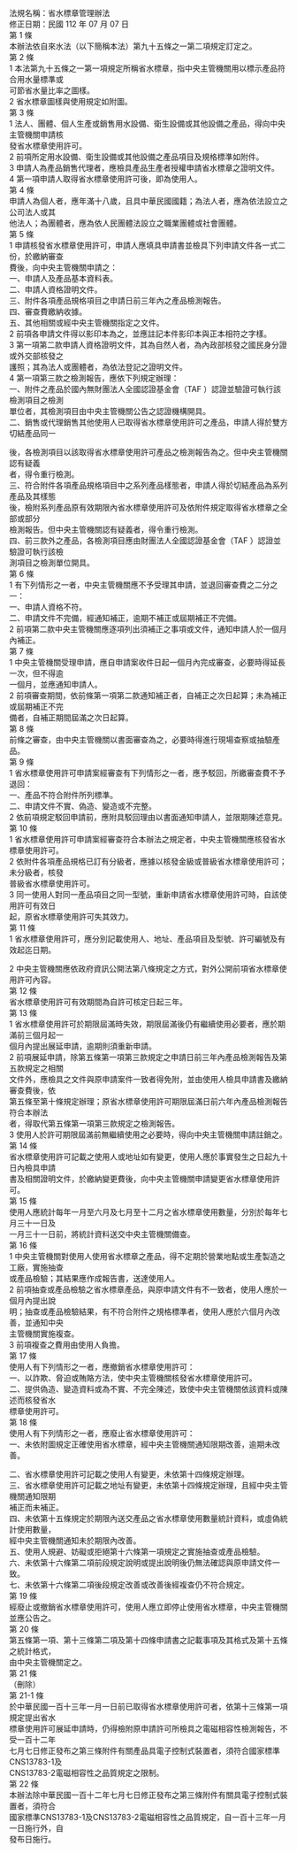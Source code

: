 法規名稱：省水標章管理辦法  
修正日期：民國 112 年 07 月 07 日  
第 1 條  
本辦法依自來水法（以下簡稱本法）第九十五條之一第二項規定訂定之。  
第 2 條  
1 本法第九十五條之一第一項規定所稱省水標章，指中央主管機關用以標示產品符合用水量標準或  
可節省水量比率之圖樣。  
2 省水標章圖樣與使用規定如附圖。  
第 3 條  
1 法人、團體、個人生產或銷售用水設備、衛生設備或其他設備之產品，得向中央主管機關申請核  
發省水標章使用許可。  
2 前項所定用水設備、衛生設備或其他設備之產品項目及規格標準如附件。  
3 申請人為產品銷售代理者，應檢具產品生產者授權申請省水標章之證明文件。  
4 第一項申請人取得省水標章使用許可後，即為使用人。  
第 4 條  
申請人為個人者，應年滿十八歲，且具中華民國國籍；為法人者，應為依法設立之公司法人或其  
他法人；為團體者，應為依人民團體法設立之職業團體或社會團體。  
第 5 條  
1 申請核發省水標章使用許可，申請人應填具申請書並檢具下列申請文件各一式二份，於繳納審查  
費後，向中央主管機關申請之：  
一、申請人及產品基本資料表。  
二、申請人資格證明文件。  
三、附件各項產品規格項目之申請日前三年內之產品檢測報告。  
四、審查費繳納收據。  
五、其他相關或經中央主管機關指定之文件。  
2 前項各申請文件得以影印本為之，並應註記本件影印本與正本相符之字樣。  
3 第一項第二款申請人資格證明文件，其為自然人者，為內政部核發之國民身分證或外交部核發之  
護照；其為法人或團體者，為依法登記之證明文件。  
4 第一項第三款之檢測報告，應依下列規定辦理：  
一、附件之產品於國內無財團法人全國認證基金會（TAF ）認證並驗證可執行該檢測項目之檢測  
單位者，其檢測項目由中央主管機關公告之認證機構開具。  
二、銷售或代理銷售其他使用人已取得省水標章使用許可之產品，申請人得於雙方切結產品同一  


後，各檢測項目以該取得省水標章使用許可產品之檢測報告為之。但中央主管機關認有疑義  
者，得令重行檢測。  
三、符合附件各項產品規格項目中之系列產品樣態者，申請人得於切結產品為系列產品及其樣態  
後，檢附系列產品原有效期限內省水標章使用許可及依附件規定取得省水標章之全部或部分  
檢測報告。但中央主管機關認有疑義者，得令重行檢測。  
四、前三款外之產品，各檢測項目應由財團法人全國認證基金會（TAF ）認證並驗證可執行該檢  
測項目之檢測單位開具。  
第 6 條  
1 有下列情形之一者，中央主管機關應不予受理其申請，並退回審查費之二分之一：  
一、申請人資格不符。  
二、申請文件不完備，經通知補正，逾期不補正或屆期補正不完備。  
2 前項第二款中央主管機關應逐項列出須補正之事項或文件，通知申請人於一個月內補正。  
第 7 條  
1 中央主管機關受理申請，應自申請案收件日起一個月內完成審查，必要時得延長一次，但不得逾  
一個月，並應通知申請人。  
2 前項審查期間，依前條第一項第二款通知補正者，自補正之次日起算；未為補正或屆期補正不完  
備者，自補正期間屆滿之次日起算。  
第 8 條  
前條之審查，由中央主管機關以書面審查為之，必要時得進行現場查察或抽驗產品。  
第 9 條  
1 省水標章使用許可申請案經審查有下列情形之一者，應予駁回，所繳審查費不予退回：  
一、產品不符合附件所列標準。  
二、申請文件不實、偽造、變造或不完整。  
2 依前項規定駁回申請前，應附具駁回理由以書面通知申請人，並限期陳述意見。  
第 10 條  
1 省水標章使用許可申請案經審查符合本辦法之規定者，中央主管機關應核發省水標章使用許可。  
2 依附件各項產品規格已訂有分級者，應據以核發金級或普級省水標章使用許可；未分級者，核發  
普級省水標章使用許可。  
3 同一使用人對同一產品項目之同一型號，重新申請省水標章使用許可時，自該使用許可有效日  
起，原省水標章使用許可失其效力。  
第 11 條  
1 省水標章使用許可，應分別記載使用人、地址、產品項目及型號、許可編號及有效起迄日期。  


2 中央主管機關應依政府資訊公開法第八條規定之方式，對外公開前項省水標章使用許可內容。  
第 12 條  
省水標章使用許可有效期間為自許可核定日起三年。  
第 13 條  
1 省水標章使用許可於期限屆滿時失效，期限屆滿後仍有繼續使用必要者，應於期滿前三個月起一  
個月內提出展延申請，逾期則須重新申請。  
2 前項展延申請，除第五條第一項第三款規定之申請日前三年內產品檢測報告及第五款規定之相關  
文件外，應檢具之文件與原申請案件一致者得免附，並由使用人檢具申請書及繳納審查費後，依  
第五條至第十條規定辦理；原省水標章使用許可期限屆滿日前六年內產品檢測報告符合本辦法  
者，得取代第五條第一項第三款規定之檢測報告。  
3 使用人於許可期限屆滿前無繼續使用之必要時，得向中央主管機關申請註銷之。  
第 14 條  
省水標章使用許可記載之使用人或地址如有變更，使用人應於事實發生之日起九十日內檢具申請  
書及相關證明文件，於繳納變更費後，向中央主管機關申請變更省水標章使用許可。  
第 15 條  
使用人應統計每年一月至六月及七月至十二月之省水標章使用數量，分別於每年七月三十一日及  
一月三十一日前，將統計資料送交中央主管機關備查。  
第 16 條  
1 中央主管機關對使用人使用省水標章之產品，得不定期於營業地點或生產製造之工廠，實施抽查  
或產品檢驗；其結果應作成報告書，送達使用人。  
2 前項抽查或產品檢驗之省水標章產品，與原申請文件有不一致者，使用人應於一個月內提出說  
明；抽查或產品檢驗結果，有不符合附件之規格標準者，使用人應於六個月內改善，並通知中央  
主管機關實施複查。  
3 前項複查之費用由使用人負擔。  
第 17 條  
使用人有下列情形之一者，應撤銷省水標章使用許可：  
一、以詐欺、脅迫或賄賂方法，使中央主管機關核發省水標章使用許可。  
二、提供偽造、變造資料或為不實、不完全陳述，致使中央主管機關依該資料或陳述而核發省水  
標章使用許可。  
第 18 條  
使用人有下列情形之一者，應廢止省水標章使用許可：  
一、未依附圖規定正確使用省水標章，經中央主管機關通知限期改善，逾期未改善。  


二、省水標章使用許可記載之使用人有變更，未依第十四條規定辦理。  
三、省水標章使用許可記載之地址有變更，未依第十四條規定辦理，且經中央主管機關通知限期  
補正而未補正。  
四、未依第十五條規定於期限內送交產品之省水標章使用數量統計資料，或虛偽統計使用數量，  
經中央主管機關通知未於期限內改善。  
五、使用人規避、妨礙或拒絕第十六條第一項規定之實施抽查或產品檢驗。  
六、未依第十六條第二項前段規定說明或提出說明後仍無法確認與原申請文件一致。  
七、未依第十六條第二項後段規定改善或改善後經複查仍不符合規定。  
第 19 條  
經廢止或撤銷省水標章使用許可，使用人應立即停止使用省水標章，中央主管機關並應公告之。  
第 20 條  
第五條第一項、第十三條第二項及第十四條申請書之記載事項及其格式及第十五條之統計格式，  
由中央主管機關定之。  
第 21 條  
（刪除）  
第 21-1 條  
於中華民國一百十三年一月一日前已取得省水標章使用許可者，依第十三條第一項規定提出省水  
標章使用許可展延申請時，仍得檢附原申請許可所檢具之電磁相容性檢測報告，不受一百十二年  
七月七日修正發布之第三條附件有關產品具電子控制式裝置者，須符合國家標準CNS13783-1及  
CNS13783-2電磁相容性之品質規定之限制。  
第 22 條  
本辦法除中華民國一百十二年七月七日修正發布之第三條附件有關具電子控制式裝置者，須符合  
國家標準CNS13783-1及CNS13783-2電磁相容性之品質規定，自一百十三年一月一日施行外，自  
發布日施行。  



